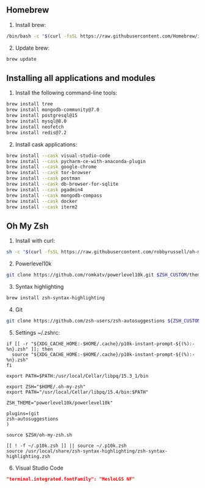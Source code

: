 ## Homebrew
1. Install brew:
```bash
/bin/bash -c "$(curl -fsSL https://raw.githubusercontent.com/Homebrew/install/HEAD/install.sh)"
```
2. Update brew:
```bash
brew update
```

## Installing all applications and modules
1. Install the following command-line tools:
```bash
brew install tree
brew install mongodb-community@7.0
brew install postgresql@15
brew install mysql@8.0
brew install neofetch
brew install redis@7.2
```
2. Install cask applications:
```bash
brew install --cask visual-studio-code
brew install --cask pycharm-ce-with-anaconda-plugin
brew install --cask google-chrome
brew install --cask tor-browser
brew install --cask postman
brew install --cask db-browser-for-sqlite
brew install --cask pgadmin4
brew install --cask mongodb-compass
brew install --cask docker
brew install --cask iterm2
```

## Oh My Zsh
1. Install with curl:
```bash
sh -c "$(curl -fsSL https://raw.githubusercontent.com/robbyrussell/oh-my-zsh/master/tools/install.sh)"
```
2. Powerlevel10k
```bash
git clone https://github.com/romkatv/powerlevel10k.git $ZSH_CUSTOM/themes/powerlevel10k
```
3. Syntax highlighting
```bash
brew install zsh-syntax-highlighting
```
4. Git
```bash
git clone https://github.com/zsh-users/zsh-autosuggestions ${ZSH_CUSTOM:-~/.oh-my-zsh/custom}/plugins/zsh-autosuggestions
```
5. Settings ~/.zshrc:
```~/.zshrc
if [[ -r "${XDG_CACHE_HOME:-$HOME/.cache}/p10k-instant-prompt-${(%):-%n}.zsh" ]]; then
  source "${XDG_CACHE_HOME:-$HOME/.cache}/p10k-instant-prompt-${(%):-%n}.zsh"
fi

export PATH=$PATH:/usr/local/Cellar/libpq/15.3_1/bin

export ZSH="$HOME/.oh-my-zsh"
export PATH="/usr/local/Cellar/libpq/15.4/bin:$PATH"

ZSH_THEME="powerlevel10k/powerlevel10k"

plugins=(git
zsh-autosuggestions
)

source $ZSH/oh-my-zsh.sh

[[ ! -f ~/.p10k.zsh ]] || source ~/.p10k.zsh
source /usr/local/share/zsh-syntax-highlighting/zsh-syntax-highlighting.zsh
```
6. Visual Studio Code
```json
"terminal.integrated.fontFamily": "MesloLGS NF"
```

